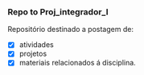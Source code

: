 ### Repo to Proj_integrador_I

Repositório destinado a postagem de:

- [x] atividades
- [x] projetos
- [x] materiais relacionados á disciplina.
